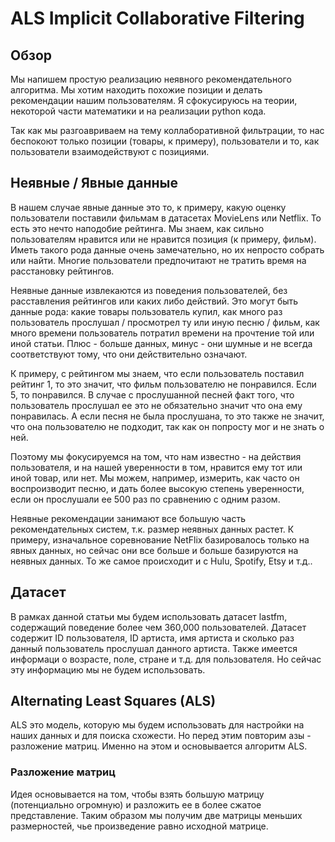 # ALS Implicit Collaborative Filtering

## Обзор

Мы напишем простую реализацию неявного рекомендательного алгоритма. Мы хотим находить похожие позиции и делать рекомендации нашим пользователям. Я сфокусируюсь на теории, некоторой части математики и на реализации python кода.

Так как мы разгоавриваем на тему коллаборативной фильтрации, то нас беспокоют только позиции (товары, к примеру), пользователи и то, как пользователи взаимодействуют с позициями.

## Неявные / Явные данные

В нашем случае явные данные это то, к примеру, какую оценку пользователи поставили фильмам в датасетах MovieLens или Netflix. То есть это нечто наподобие рейтинга. Мы знаем, как сильно пользователям нравится или не нравится позиция (к примеру, фильм). Иметь такого рода данные очень замечательно, но их непросто собрать или найти. Многие пользователи предпочитают не тратить время на расстановку рейтингов.

Неявные данные извлекаются из поведения пользователей, без расставления рейтингов или каких либо действий. Это могут быть данные рода: какие товары пользователь купил, как много раз пользователь прослушал / просмотрел ту или иную песню / фильм, как много времени пользователь потратил времени на прочтение той или иной статьи. Плюс - больше данных, минус - они шумные и не всегда соответствуют тому, что они действительно означают.

К примеру, с рейтингом мы знаем, что если пользователь поставил рейтинг 1, то это значит, что фильм пользователю не понравился. Если 5, то понравился. В случае с прослушанной песней факт того, что пользователь прослушал ее это не обязательно значит что она ему понравилась. А если песня не была прослушана, то это также не значит, что она пользователю не подходит, так как он попросту мог и не знать о ней.

Поэтому мы фокусируемся на том, что нам известно - на действия пользователя, и на нашей уверенности в том, нравится ему тот или иной товар, или нет. Мы можем, например, измерить, как часто он воспроизводит песню, и дать более высокую степень уверенности, если он прослушали ее 500 раз по сравнению с одним разом.

Неявные рекомендации занимают все большую часть рекомендательных систем, т.к. размер неявных данных растет. К примеру, изначальное соревнование NetFlix базировалось только на явных данных, но сейчас они все больше и больше базируются на неявных данных. То же самое происходит и с Hulu, Spotify, Etsy и т.д..

## Датасет

В рамках данной статьи мы будем использовать датасет lastfm, содержащий поведение более чем 360,000 пользователей. Датасет содержит ID пользователя, ID артиста, имя артиста и сколько раз данный пользователь прослушал данного артиста. Также имеется информаци о возрасте, поле, стране и т.д. для пользователя. Но сейчас эту информацию мы не будем использовать.

## Alternating Least Squares (ALS)

ALS это модель, которую мы будем использовать для настройки на наших данных и для поиска схожести. Но перед этим повторим азы - разложение матриц. Именно на этом и основывается алгоритм ALS.

### Разложение матриц

Идея основывается на том, чтобы взять большую матрицу (потенциально огромную) и разложить ее в более сжатое представление. Таким образом мы получим две матрицы меньших размерностей, чье произведение равно исходной матрице.

